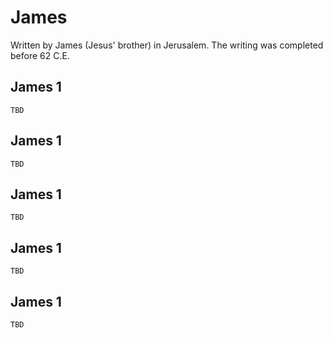 # James

Written by James (Jesus' brother) in Jerusalem. The writing was completed before 62 C.E.

## James 1

```
TBD
```


## James 1

```
TBD
```


## James 1

```
TBD
```


## James 1

```
TBD
```


## James 1

```
TBD
```


